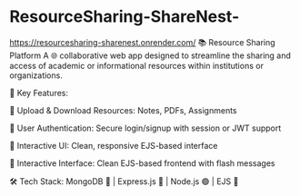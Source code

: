﻿# ResourceSharing-ShareNest-
 https://resourcesharing-sharenest.onrender.com/
📚 Resource Sharing Platform
A 🌐 collaborative web app designed to streamline the sharing and access of academic or informational resources within institutions or organizations.

🔧 Key Features:

📂 Upload & Download Resources: Notes, PDFs, Assignments

🔐 User Authentication: Secure login/signup with session or JWT support

💬 Interactive UI: Clean, responsive EJS-based interface

💬 Interactive Interface: Clean EJS-based frontend with flash messages

🛠️ Tech Stack:
MongoDB 🍃 | Express.js 🚂 | Node.js 🟢 | EJS 🎨

